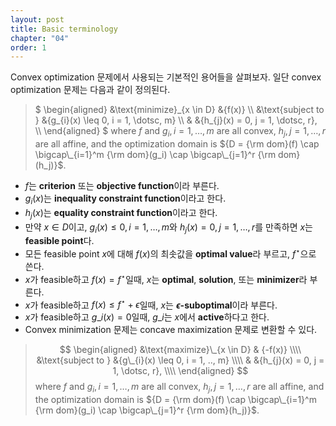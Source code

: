 ```yaml
---
layout: post
title: Basic terminology
chapter: "04"
order: 1
---
```


Convex optimization 문제에서 사용되는 기본적인 용어들을 살펴보자. 
일단 convex optimization 문제는 다음과 같이 정의된다.
>$
>\begin{aligned}
>    &\text{minimize}\_{x \in D} &{f(x)} \\\\
>    &\text{subject to } &{g_{i}(x) \leq 0, i = 1, \dotsc, m} \\\\
>    & &{h_{j}(x) = 0, j = 1, \dotsc, r}, \\\\
>\end{aligned}
>$
>where $f$ and $g_i, i = 1, \dotsc, m$ are all convex, $h_j, j = 1, \dotsc, r$ are all affine, and the optimization domain is ${D = {\rm dom}(f) \cap \bigcap\_{i=1}^m {\rm dom}(g_i) \cap  \bigcap\_{j=1}^r {\rm dom}(h_j)}$.

* $f$는 **criterion** 또는 **objective function**이라 부른다.  
* $g_{i}(x)$는 **inequality constraint function**이라고 한다. 
* $h_{j}(x)$는 **equality constraint function**이라고 한다. 
* 만약 $x \in D$이고, ${g_{i}(x) \leq 0, i = 1, \dotsc, m}$와 ${h_{j}(x) = 0, j = 1, \dotsc, r}$를 만족하면 $x$는 **feasible point**다.
* 모든 feasible point $x$에 대해  $f(x)$의 최솟값을 **optimal value**라 부르고, $f^{\star}$으로 쓴다.
* $x$가 feasible하고 $f(x) = f^{\star}$일때, $x$는 **optimal**, **solution**, 또는 **minimizer**라 부른다.
* $x$가 feasible하고 $f(x) \le f^{\star} + \epsilon$일때, $x$는 **$\epsilon$-suboptimal**이라 부른다.
* $x$가 feasible하고 $g\_i(x) = 0$일때, $g\_i$는 $x$에서 **active**하다고 한다.
* Convex minimization 문제는 concave maximization 문제로 변환할 수 있다.
>$$
>\begin{aligned}
>    &\text{maximize}\_{x \in D} & {-f(x)} \\\\
>    &\text{subject to } &{g\_{i}(x) \leq 0, i = 1, .., m} \\\\
>    & &{h_{j}(x) = 0, j = 1, \dotsc, r}, \\\\
>\end{aligned}
>$$
>where $f$ and $g_i, i = 1, \dotsc, m$ are all convex, $h_j, j = 1, \dotsc, r$ are all affine, and the optimization domain is ${D = {\rm dom}(f) \cap \bigcap\_{i=1}^m {\rm dom}(g_i) \cap  \bigcap\_{j=1}^r {\rm dom}(h_j)}$.
